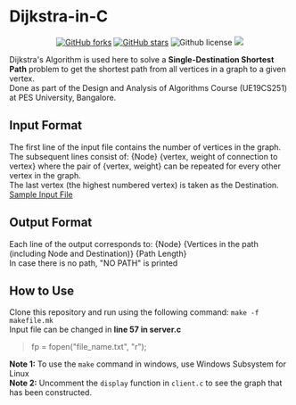 # Dijkstra-in-C

<p align="center">
    <a href="https://github.com/thesuhas/Dijkstra-in-C/issues" alt="issues">
    <img alt="GitHub forks" src="https://img.shields.io/github/issues/thesuhas/Dijkstra-in-C"></a>
    <a href="https://github.com/thesuhas/Dijkstra-in-C/stargazers" alt="Stars">
    <img alt="GitHub stars" src="https://img.shields.io/github/stars/thesuhas/Dijkstra-in-C"></a>
    <img alt="Github license" src="https://img.shields.io/github/license/thesuhas/Dijkstra-in-C"></a>
    <a href="https://github.com/thesuhas/Dijkstra-in-C/contributors" alt="Contributors">
    <img src="https://img.shields.io/github/contributors/thesuhas/Dijkstra-in-C"/></a>

</p>
 
Dijkstra's Algorithm is used here to solve a **Single-Destination Shortest Path** problem to get the shortest path from all vertices in a graph to a given vertex.<br>
Done as part of the Design and Analysis of Algorithms Course (UE19CS251) at PES University, Bangalore.


## Input Format

The first line of the input file contains the number of vertices in the graph. <br>
The subsequent lines consist of: {Node} {vertex, weight of connection to vertex} where the pair of {vertex, weight} can be repeated for every other vertex in the graph. <br>
The last vertex (the highest numbered vertex) is taken as the Destination.<br>
[Sample Input File](adjacencylist.txt)


## Output Format

Each line of the output corresponds to: {Node} {Vertices in the path (including Node and Destination)} {Path Length} <br>
In case there is no path, "NO PATH" is printed

## How to Use

Clone this repository and run using the following command: `make -f makefile.mk`<br>
Input file can be changed in **line 57 in server.c** <br>

> fp = fopen("file_name.txt", "r");<br>

**Note 1:** To use the `make` command in windows, use Windows Subsystem for Linux<br>
**Note 2:** Uncomment the `display` function in `client.c` to see the graph that has been constructed.


